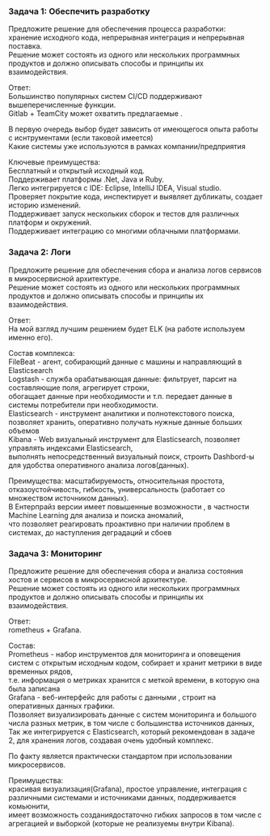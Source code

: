 ### Задача 1: Обеспечить разработку  
Предложите решение для обеспечения процесса разработки:  
хранение исходного кода, непрерывная интеграция и непрерывная поставка.  
Решение может состоять из одного или нескольких программных продуктов и должно описывать способы и принципы их взаимодействия.  
  
Ответ:  
Большинство популярных систем CI/CD поддерживают вышеперечисленные функции.  
Gitlab + TeamCity может охватить предлагаемые .  
  
В первую очередь выбор будет зависить от имеющегося опыта работы с иснтрументами (если таковой имеется)  
Какие системы уже используются в рамках компании/предприятия   

Ключевые преимущества:  
Бесплатный и открытый исходный код.  
Поддерживает платформы .Net, Java и Ruby.  
Легко интегрируется с IDE: Eclipse, IntelliJ IDEA, Visual studio.  
Проверяет покрытие кода, инспектирует и выявляет дубликаты, создает историю изменений.  
Поддерживает запуск нескольких сборок и тестов для различных платформ и окружений.  
Поддерживает интеграцию со многими облачными платформами.  


### Задача 2: Логи  
Предложите решение для обеспечения сбора и анализа логов сервисов в микросервисной архитектуре.  
Решение может состоять из одного или нескольких программных продуктов и должно описывать способы и принципы их взаимодействия.  
  
Ответ:  
На мой взгляд лучшим решением будет ELK (на работе используем именно его). 
  
Состав комплекса:  
FileBeat - агент, собирающий данные с машины и направляющий в Elasticsearch  
Logstash - служба орабатывающая данные: фильтрует, парсит на составляющие поля, агрегирует строки,  
обогащает данные при необходимости и т.п. передает данные в системы потребители при необходимости.  
Elasticsearch - инструмент аналитики и полнотекстового поиска,   
позволяет хранить, оперативно получать нужные данные больших объемов  
Kibana - Web визуальный инструмент для Elasticsearch, позволяет управлять индексами Elasticsearch,  
выполнять непосредственный визуальный поиск, строить Dashbord-ы для удобства оперативного анализа логов(данных).  
  
Преимущества: масштабируемость, относительная простота, отказоустойчивость, гибкость, универсальность (работает со множеством источником данных).  
В Ентерпрайз версии имеет повышенные возможности , в частности Machine Learning для анализа и поиска аномалий,  
что позволяет реагировать проактивно при наличии проблем в системах, до наступления деградаций и сбоев  


### Задача 3: Мониторинг  
Предложите решение для обеспечения сбора и анализа состояния хостов и сервисов в микросервисной архитектуре.  
Решение может состоять из одного или нескольких программных продуктов и должно описывать способы и принципы их взаимодействия.  

Ответ:  
rometheus + Grafana.  

Состав:  
Prometheus -  набор инструментов для мониторинга и оповещения систем с открытым исходным кодом,  собирает и хранит  метрики в виде  временных рядов,   
т.е. информация о метриках хранится с меткой времени, в которую она была записана  
Grafana - веб-интерфейс для работы с данными , строит на оперативных данных графики.  
Позволяет визуализировать данные с систем мониторинга и большого числа разных метрик, в том числе с большинства источников данных,  
Так же интегрируется с Elasticsearch, который рекомендован в задаче 2, для хранения логов, создавая очень удобный комплекс.  

По факту является практически стандартом при использовании микросервисов.  

Преимущества:  
красивая визуализация(Grafana), простое управление, интеграция с различными системами и источниками данных, поддерживается комьюнити,  
имеет возможность созданиядостаточно гибких запросов в том числе с агрегацией и выборкой (которые не реализуемы внутри Kibana).  
